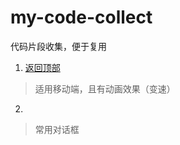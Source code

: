 # my-code-collect
代码片段收集，便于复用

1. [返回顶部](http://www.seeu.cloud/my-code-collect/gotop.html)

>适用移动端，且有动画效果（变速）

2. [](http://www.seeu.cloud/my-code-collect/css-secreter-demo1.html)

>常用对话框
